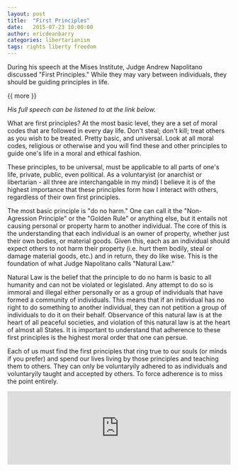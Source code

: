 ```yaml
---
layout: post
title:  "First Principles"
date:   2015-07-23 10:00:00
author: ericdeanbarry
categories: libertarianism
tags: rights liberty freedom
---  
```


During his speech at the Mises Institute, Judge Andrew Napolitano discussed "First Principles." While they may vary between individuals, they should be guiding principles in life.

{{ more }}

_His full speech can be listened to at the link below._

What are first principles? At the most basic level, they are a set of moral codes that are followed in every day life. Don't steal; don't kill; treat others as you wish to be treated. Pretty basic, and universal. Look at all moral codes, religious or otherwise and you will find these and other principles to guide one's life in a moral and ethical fashion.

These principles, to be universal, must be applicable to all parts of one's life, private, public, even political. As a voluntaryist (or anarchist or libertarian - all three are interchangable in my mind) I believe it is of the highest importance that these principles form how I interact with others, regardless of their own first principles.

The most basic principle is "do no harm." One can call it the "Non-Agression Principle" or the "Golden Rule" or anything else, but it entails not causing personal or property harm to another individual. The core of this is the understanding that each individual is an owner of property, whether just their own bodies, or material goods. Given this, each as an individual should expect others to not harm their property (i.e. hurt them bodily, steal or damage material goods, etc.) and in return, they do like wise. This is the foundation of what Judge Napolitano calls "Natural Law."

Natural Law is the belief that the principle to do no harm is basic to all humanity and can not be violated or legislated. Any attempt to do so is immoral and illegal either personally or as a group of individuals that have formed a community of individuals. This means that if an individual has no right to do something to another individual, they can not petition a group of individuals to do it on their behalf. Observance of this natural law is at the heart of all peaceful societies, and violation of this natural law is at the heart of almost all States. It is important to understand that adherence to these first principles is the highest moral order that one can persue.

Each of us must find the first principles that ring true to our souls (or minds if you prefer) and spend our lives living by those principles and teaching them to others. They can only be voluntaryily adhered to as individuals and voluntaryily taught and accepted by others. To force adherence is to miss the point entirely.

<iframe width="100%" height="166" scrolling="no" frameborder="no" src="https://w.soundcloud.com/player/?url=https%3A//api.soundcloud.com/tracks/215618416&amp;color=ff5500&amp;auto_play=false&amp;hide_related=false&amp;show_comments=true&amp;show_user=true&amp;show_reposts=false"></iframe>

